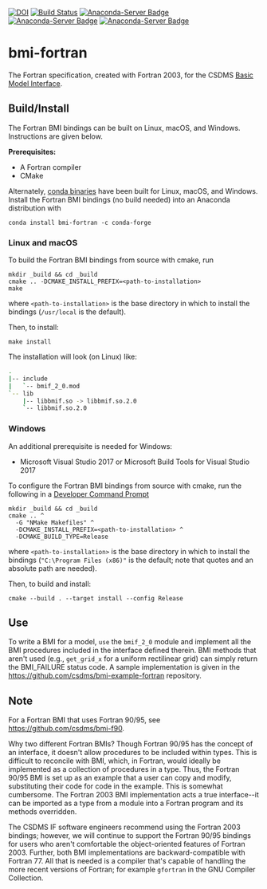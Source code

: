 [![DOI](https://zenodo.org/badge/84101233.svg)](https://zenodo.org/badge/latestdoi/84101233)
[![Build Status](https://travis-ci.org/csdms/bmi-fortran.svg?branch=master)](https://travis-ci.org/csdms/bmi-fortran)
[![Anaconda-Server Badge](https://anaconda.org/conda-forge/bmi-fortran/badges/version.svg)](https://anaconda.org/conda-forge/bmi-fortran)
[![Anaconda-Server Badge](https://anaconda.org/conda-forge/bmi-fortran/badges/platforms.svg)](https://anaconda.org/conda-forge/bmi-fortran)
[![Anaconda-Server Badge](https://anaconda.org/conda-forge/bmi-fortran/badges/downloads.svg)](https://anaconda.org/conda-forge/bmi-fortran)

# bmi-fortran

The Fortran specification, created with Fortran 2003,
for the CSDMS [Basic Model Interface](https://bmi.readthedocs.io).


## Build/Install

The Fortran BMI bindings can be built on Linux, macOS, and Windows.
Instructions are given below.

**Prerequisites:**
* A Fortran compiler
* CMake

Alternately,
[conda binaries](https://anaconda.org/conda-forge/bmi-fortran)
have been built for Linux, macOS, and Windows.
Install the Fortran BMI bindings (no build needed)
into an Anaconda distribution with

    conda install bmi-fortran -c conda-forge

### Linux and macOS

To build the Fortran BMI bindings from source with cmake, run

    mkdir _build && cd _build
    cmake .. -DCMAKE_INSTALL_PREFIX=<path-to-installation>
    make

where `<path-to-installation>` is the base directory
in which to install the bindings (`/usr/local` is the default).

Then, to install:

    make install

The installation will look (on Linux) like:

```bash
.
|-- include
|   `-- bmif_2_0.mod
`-- lib
    |-- libbmif.so -> libbmif.so.2.0
    `-- libbmif.so.2.0
```

### Windows

An additional prerequisite is needed for Windows:

* Microsoft Visual Studio 2017 or Microsoft Build Tools for Visual Studio 2017

To configure the Fortran BMI bindings from source with cmake,
run the following in a [Developer Command Prompt](https://docs.microsoft.com/en-us/dotnet/framework/tools/developer-command-prompt-for-vs)

    mkdir _build && cd _build
    cmake .. ^
	  -G "NMake Makefiles" ^
	  -DCMAKE_INSTALL_PREFIX=<path-to-installation> ^
	  -DCMAKE_BUILD_TYPE=Release

where `<path-to-installation>` is the base directory
in which to install the bindings (`"C:\Program Files (x86)"` is the default;
note that quotes and an absolute path are needed).

Then, to build and install:

	cmake --build . --target install --config Release


## Use

To write a BMI for a model,
`use` the `bmif_2_0` module and implement all the BMI procedures
included in the interface defined therein.
BMI methods that aren't used
(e.g., `get_grid_x` for a uniform rectilinear grid)
can simply return the BMI_FAILURE status code.
A sample implementation is given in the
https://github.com/csdms/bmi-example-fortran
repository.


## Note

For a Fortran BMI that uses Fortran 90/95,
see https://github.com/csdms/bmi-f90.

Why two different Fortran BMIs?
Though Fortran 90/95 has the concept of an interface,
it doesn't allow procedures to be included within types.
This is difficult to reconcile with BMI, which, in Fortran,
would ideally be implemented as a collection of procedures in a type.
Thus, the Fortran 90/95 BMI is set up as an example
that a user can copy and modify,
substituting their code for code in the example.
This is somewhat cumbersome.
The Fortran 2003 BMI implementation acts a true interface--it can be imported
as a type from a module into a Fortran program and its methods overridden.

The CSDMS IF software engineers recommend using the Fortran 2003 bindings;
however, we will continue to support the Fortran 90/95 bindings
for users who aren't comfortable
the object-oriented features of Fortran 2003.
Further, both BMI implementations are backward-compatible with Fortran 77.
All that is needed is a compiler that's capable of handling
the more recent versions of Fortran;
for example `gfortran` in the GNU Compiler Collection.
